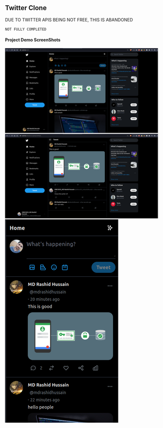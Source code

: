 ## Twitter Clone

DUE TO TWITTER APIS BEING NOT FREE, THIS IS ABANDONED

```
NOT FULLY COMPLETED
```

#### Project Demo ScreenShots

<img src="./readme/2.png">

<br />

<img src="./readme/1.png">

<br />

<img src="./readme/3.png">
